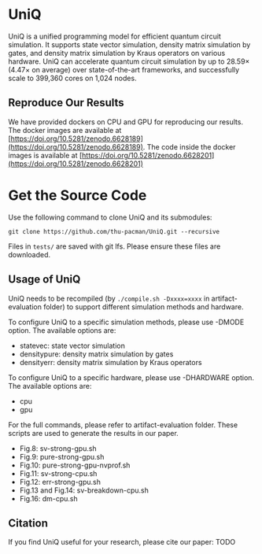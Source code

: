 # UniQ
UniQ is a unified programming model for efficient quantum circuit simulation. It supports state vector simulation, density matrix simulation by gates, and density matrix simulation by Kraus operators on various hardware. UniQ can accelerate quantum circuit simulation by up to 28.59× (4.47× on average) over state-of-the-art frameworks, and successfully scale to 399,360 cores on 1,024 nodes.

## Reproduce Our Results
We have provided dockers on CPU and GPU for reproducing our results. The docker images are available at [https://doi.org/10.5281/zenodo.6628189](https://doi.org/10.5281/zenodo.6628189). The code inside the docker images is available at [https://doi.org/10.5281/zenodo.6628201](https://doi.org/10.5281/zenodo.6628201)

# Get the Source Code
Use the following command to clone UniQ and its submodules:

`git clone https://github.com/thu-pacman/UniQ.git --recursive`

Files in `tests/` are saved with git lfs. Please ensure these files are downloaded.

## Usage of UniQ
UniQ needs to be recompiled (by `./compile.sh -Dxxxx=xxxx` in artifact-evaluation folder) to support different simulation methods and hardware.

To configure UniQ to a specific simulation methods, please use -DMODE option. The available options are:
* statevec: state vector simulation
* densitypure: density matrix simulation by gates
* densityerr: density matrix simulation by Kraus operators

To configure UniQ to a specific hardware, please use -DHARDWARE option. The available options are:
* cpu
* gpu

For the full commands, please refer to artifact-evaluation folder. These scripts are used to generate the results in our paper.
* Fig.8: sv-strong-gpu.sh
* Fig.9: pure-strong-gpu.sh
* Fig.10: pure-strong-gpu-nvprof.sh
* Fig.11: sv-strong-cpu.sh
* Fig.12: err-strong-gpu.sh
* Fig.13 and Fig.14: sv-breakdown-cpu.sh
* Fig.16: dm-cpu.sh

## Citation
If you find UniQ useful for your research, please cite our paper: TODO